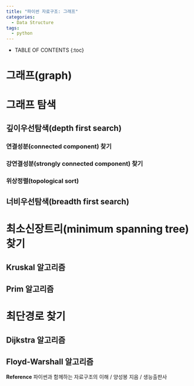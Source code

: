 ```yaml
---
title: "파이썬 자료구조: 그래프"
categories:
  - Data Structure
tags:
  - python
---
```


- TABLE OF CONTENTS
{:toc}

# 그래프(graph)

# 그래프 탐색

## 깊이우선탐색(depth first search)

### 연결성분(connected component) 찾기

### 강연결성분(strongly connected component) 찾기

### 위상정렬(topological sort)

## 너비우선탐색(breadth first search)

# 최소신장트리(minimum spanning tree) 찾기

## Kruskal 알고리즘

## Prim 알고리즘

# 최단경로 찾기

## Dijkstra 알고리즘

## Floyd-Warshall 알고리즘

**Reference** 파이썬과 함께하는 자료구조의 이해 / 양성봉 지음 / 생능출판사
